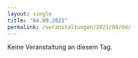 ```yaml
---
layout: single
title: "04.09.2021"
permalink: /veranstaltungen/2021/09/04/
---
```


Keine Veranstaltung an diesem Tag.
